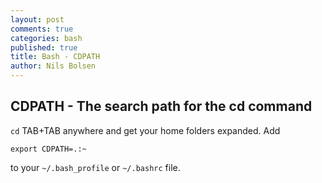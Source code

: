 ```yaml
---
layout: post
comments: true
categories: bash
published: true
title: Bash - CDPATH
author: Nils Bolsen
---
```

## CDPATH - The search path for the cd command

`cd` TAB+TAB anywhere and get your home folders expanded. Add 

```
export CDPATH=.:~
```

to your `~/.bash_profile` or `~/.bashrc` file. 




